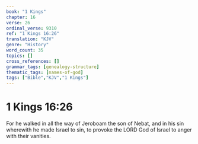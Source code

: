 ```yaml
---
book: "1 Kings"
chapter: 16
verse: 26
ordinal_verse: 9310
ref: "1 Kings 16:26"
translation: "KJV"
genre: "History"
word_count: 35
topics: []
cross_references: []
grammar_tags: [genealogy-structure]
thematic_tags: [names-of-god]
tags: ["Bible","KJV","1 Kings"]
---
```


# 1 Kings 16:26

For he walked in all the way of Jeroboam the son of Nebat, and in his sin wherewith he made Israel to sin, to provoke the LORD God of Israel to anger with their vanities.
